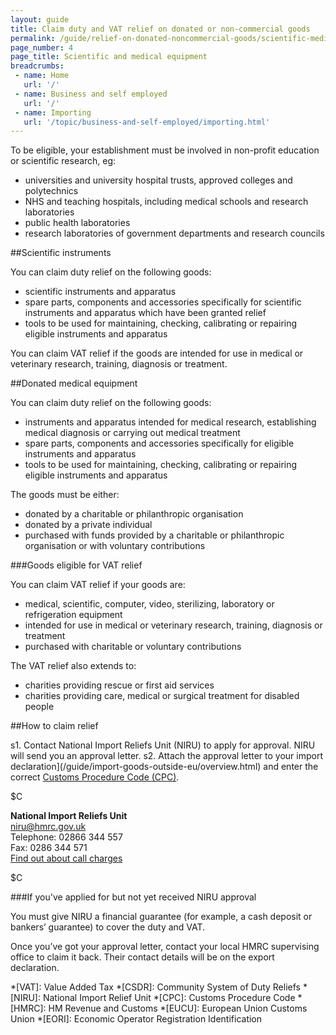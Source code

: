 ```yaml
---
layout: guide
title: Claim duty and VAT relief on donated or non-commercial goods
permalink: /guide/relief-on-donated-noncommercial-goods/scientific-medical-equipment.html
page_number: 4
page_title: Scientific and medical equipment
breadcrumbs:
 - name: Home
   url: '/'
 - name: Business and self employed
   url: '/'
 - name: Importing
   url: '/topic/business-and-self-employed/importing.html'   
---
```


To be eligible, your establishment must be involved in non-profit education or scientific research, eg:

- universities and university hospital trusts, approved colleges and polytechnics
- NHS and teaching hospitals, including medical schools and research laboratories
- public health laboratories
- research laboratories of government departments and research councils

##Scientific instruments

You can claim duty relief on the following goods:

- scientific instruments and apparatus
- spare parts, components and accessories specifically for scientific instruments and apparatus which have been granted relief
- tools to be used for maintaining, checking, calibrating or repairing eligible instruments 
and apparatus

You can claim VAT relief if the goods are intended for use in medical or veterinary research, training, diagnosis or treatment. 

##Donated medical equipment

You can claim duty relief on the following goods:

- instruments and apparatus intended for medical research, establishing medical diagnosis or carrying out medical treatment
- spare parts, components and accessories specifically for eligible instruments and apparatus
- tools to be used for maintaining, checking, calibrating or repairing eligible instruments and apparatus

The goods must be either:

- donated by a charitable or philanthropic organisation
- donated by a private individual
- purchased with funds provided by a charitable or philanthropic organisation or with voluntary contributions

###Goods eligible for VAT relief

You can claim VAT relief if your goods are:

- medical, scientific, computer, video, sterilizing, laboratory or refrigeration equipment
- intended for use in medical or veterinary research, training, diagnosis or treatment
- purchased with charitable or voluntary contributions

The VAT relief also extends to:

- charities providing rescue or first aid services
- charities providing care, medical or surgical treatment for disabled people

##How to claim relief

s1. Contact National Import Reliefs Unit (NIRU) to apply for approval. NIRU will send you an approval letter.
s2. Attach the approval letter to your import declaration](/guide/import-goods-outside-eu/overview.html) and enter the correct [Customs Procedure Code (CPC)](/start/trade-tariff.html).     

$C

**National Import Reliefs Unit**   
<niru@hmrc.gov.uk>     
Telephone: 02866 344 557   
Fax: 0286 344 571    
[Find out about call charges](/call-charges)

$C


###If you've applied for but not yet received NIRU approval

You must give NIRU a financial guarantee (for example, a cash deposit or bankers’ guarantee) to cover the duty and VAT. 
  
Once you’ve got your approval letter, contact your local HMRC supervising office to claim it back. Their contact details will be on the export declaration.    

*[VAT]: Value Added Tax
*[CSDR]: Community System of Duty Reliefs
*[NIRU]: National Import Relief Unit
*[CPC]: Customs Procedure Code
*[HMRC]: HM Revenue and Customs
*[EUCU]: European Union Customs Union
*[EORI]: Economic Operator Registration Identification

